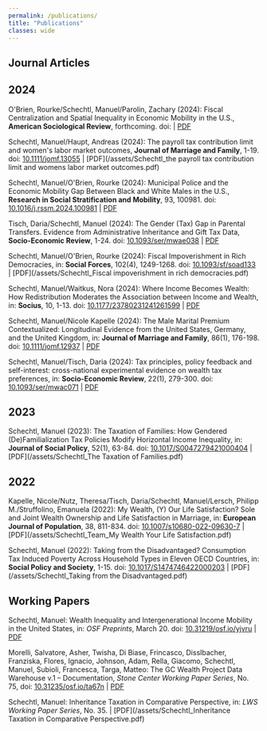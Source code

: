 ```yaml
---
permalink: /publications/
title: "Publications"
classes: wide
---
```


## Journal Articles

## 2024

O'Brien, Rourke/Schechtl, Manuel/Parolin, Zachary (2024): Fiscal Centralization and Spatial Inequality in Economic Mobility in the U.S., **American Sociological Review**, forthcoming. doi: []() | [PDF]()

Schechtl, Manuel/Haupt, Andreas (2024): The payroll tax contribution limit and women's labor market outcomes, **Journal of Marriage and Family**, 1-19. doi: [10.1111/jomf.13055](https://doi.org/10.1111/jomf.13055) | [PDF](/assets/Schechtl_the payroll tax contribution limit and womens labor market outcomes.pdf)

Schechtl, Manuel/O'Brien, Rourke (2024): Municipal Police and the Economic Mobility Gap Between Black and White Males in the U.S., **Research in Social Stratification and Mobility**, 93, 100981. doi: [10.1016/j.rssm.2024.100981](https://doi.org/10.1016/j.rssm.2024.100981) | [PDF](/assets/Schechtl_municipal_police_mobility.pdf)

Tisch, Daria/Schechtl, Manuel (2024): The Gender (Tax) Gap in Parental Transfers. Evidence from Administrative Inheritance and Gift Tax Data, **Socio-Economic Review**, 1-24. doi: [10.1093/ser/mwae038](https://doi.org/10.1093/ser/mwae038) | [PDF](/assets/Schechtl_the_gender_tax_gap_in_parental_transfers.pdf)

Schechtl, Manuel/O'Brien, Rourke (2024): Fiscal Impoverishment in Rich Democracies, in: **Social Forces**, 102(4), 1249-1268. doi: [10.1093/sf/soad133](https://doi.org/10.1093/sf/soad133) | [PDF](/assets/Schechtl_Fiscal impoverishment in rich democracies.pdf)

Schechtl, Manuel/Waitkus, Nora (2024): Where Income Becomes Wealth: How Redistribution Moderates the Association between Income and Wealth, in: **Socius**, 10, 1-13. doi: [10.1177/23780231241261599](https://doi.org/10.1177/23780231241261599) | [PDF](/assets/schechtl-waitkus-2024-where-income-becomes-wealth.pdf)

Schechtl, Manuel/Nicole Kapelle (2024): The Male Marital Premium Contextualized: Longitudinal Evidence from the United States, Germany, and the United Kingdom, in: **Journal of Marriage and Family**, 86(1), 176-198. doi: [10.1111/jomf.12937](https://doi.org/10.1111/jomf.12937) | [PDF](/assets/Schechtl_marital_premium.pdf)

Schechtl, Manuel/Tisch, Daria (2024): Tax principles, policy feedback and self-interest: cross-national experimental evidence on wealth tax preferences, in: **Socio-Economic Review**, 22(1), 279-300. doi: [10.1093/ser/mwac071](https://doi.org/10.1093/ser/mwac071) | [PDF](/assets/Schechtl_wealth_tax_preferences.pdf)

## 2023

Schechtl, Manuel (2023): The Taxation of Families: How Gendered (De)Familialization Tax Policies Modify Horizontal Income Inequality, in: **Journal of Social Policy**, 52(1), 63-84. doi: [10.1017/S0047279421000404](https://doi.org/10.1017/S0047279421000404) | [PDF](/assets/Schechtl_The Taxation of Families.pdf)

## 2022

Kapelle, Nicole/Nutz, Theresa/Tisch, Daria/Schechtl, Manuel/Lersch, Philipp M./Struffolino, Emanuela (2022): My Wealth, (Y) Our Life Satisfaction? Sole and Joint Wealth Ownership and Life Satisfaction in Marriage, in: **European Journal of Population**, 38, 811-834. doi: [10.1007/s10680-022-09630-7](https://doi.org/10.1007/s10680-022-09630-7) | [PDF](/assets/Schechtl_Team_My Wealth Your Life Satisfaction.pdf)

Schechtl, Manuel (2022): Taking from the Disadvantaged? Consumption Tax Induced Poverty Across Household Types in Eleven OECD Countries, in: **Social Policy and Society**, 1-15. doi: [10.1017/S1474746422000203](https://doi.org/10.1017/S1474746422000203) | [PDF](/assets/Schechtl_Taking from the Disadvantaged.pdf)



## Working Papers

Schechtl, Manuel: Wealth Inequality and Intergenerational Income Mobility in the United States, in: *OSF Preprints*, March 20. doi: [10.31219/osf.io/yjvru](https://doi.org/10.31219/osf.io/yjvru) | [PDF](/assets/schechtl_wealth_inequality_income_mobility_WP_v1.pdf)

Morelli, Salvatore, Asher, Twisha, Di Biase, Frincasco, Disslbacher, Franziska, Flores, Ignacio, Johnson, Adam, Rella, Giacomo, Schechtl, Manuel, Subioli, Francesca, Targa, Matteo: The GC Wealth Project Data Warehouse v.1 – Documentation, *Stone Center Working Paper Series*, No. 75, doi: [10.31235/osf.io/ta67n](https://doi.org/10.31235/osf.io/ta67n) | [PDF](/assets/Schechtl_gcwealth_documentation.pdf)

Schechtl, Manuel: Inheritance Taxation in Comparative Perspective, in: *LWS Working Paper Series*, No. 35. | [PDF](/assets/Schechtl_Inheritance Taxation in Comparative Perspective.pdf)
